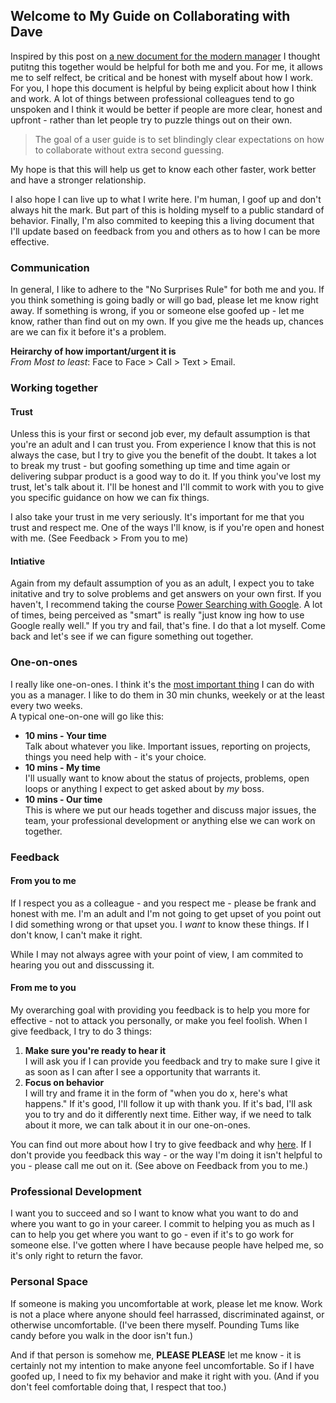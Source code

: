 ## Welcome to My Guide on Collaborating with Dave

Inspired by this post on [a new document for the modern manager](http://firstround.com/review/the-indispensable-document-for-the-modern-manager/)  I thought putitng this together would be helpful for both me and you. For me, it allows me to self relfect, be critical and be honest with myself about how I work. For you, I hope this document is helpful by being explicit about how I think and work. A lot of things between professional colleagues tend to go unspoken and I think it would be better if people are more clear, honest and upfront - rather than let people try to puzzle things out on their own. 

> The goal of a user guide is to set blindingly clear expectations on how to collaborate without extra second guessing.

My hope is that this will help us get to know each other faster, work better and have a stronger relationship.  

I also hope I can live up to what I write here. I'm human, I goof up and don't always hit the mark. But part of this is holding myself to a public standard of behavior. Finally, I'm also commited to keeping this a living document that I'll update based on feedback from you and others as to how I can be more effective.

### Communication
In general, I like to adhere to the "No Surprises Rule" for both me and you. If you think something is going badly or will go bad, please let me know right away. If something is wrong, if you or someone else goofed up - let me know, rather than find out on my own. If you give me the heads up, chances are we can fix it before it's a problem.

**Heirarchy of how important/urgent it is**  
*From Most to least*: Face to Face > Call > Text > Email.

### Working together
#### Trust
Unless this is your first or second job ever, my default assumption is that you're an adult and I can trust you. From experience I know that this is not always the case, but I try to give you the benefit of the doubt. It takes a lot to break my trust - but goofing something up time and time again or delivering subpar product is a good way to do it. If you think you've lost my trust, let's talk about it. I'll be honest and I'll commit to work with you to give you specific guidance on how we can fix things.

I also take your trust in me very seriously. It's important for me that you trust and respect me. One of the ways I'll know, is if you're open and honest with me. (See Feedback > From you to me)  
#### Intiative
Again from my default assumption of you as an adult, I expect you to take initative and try to solve problems and get answers on your own first. If you haven't, I recommend taking the course [Power Searching with Google](http://www.powersearchingwithgoogle.com/). A lot of times, being perceived as "smart" is really "just know ing how to use Google really well." If you try and fail, that's fine. I do that a lot myself. Come back and let's see if we can figure something out together. 

### One-on-ones
I really like one-on-ones. I think it's the [most important thing](https://www.manager-tools.com/.../the-single-most-effective-management-tool-part-1) I can do with you as a manager. I like to do them in 30 min chunks, weekely or at the least every two weeks.  
A typical one-on-one will go like this: 
* **10 mins - Your time**  
Talk about whatever you like. Important issues, reporting on projects, things you need help with - it's your choice.
* **10 mins - My time**  
I'll usually want to know about the status of projects, problems, open loops or anything I expect to get asked about by *my* boss.
* **10 mins - Our time**  
This is where we put our heads together and discuss major issues, the team, your professional development or anything else we can work on together.

### Feedback
#### From you to me
If I respect you as a colleague - and you respect me - please be frank and honest with me. I'm an adult and I'm not going to get upset of you point out I did something wrong or that upset you. I *want* to know these things. If I don't know, I can't make it right.  

While I may not always agree with your point of view, I am commited to hearing you out and disscussing it.

#### From me to you
My overarching goal with providing you feedback is to help you more for effective - not to attack you personally, or make you feel foolish. When I give feedback, I try to do 3 things: 
1. **Make sure you're ready to hear it**  
I will ask you if I can provide you feedback and try to make sure I give it as soon as I can after I see a opportunity that warrants it.
2. **Focus on behavior**  
I will try and frame it in the form of "when you do x, here's what happens." If it's good, I'll follow it up with thank you. If it's bad, I'll ask you to try and do it differently next time. Either way, if we need to talk about it more, we can talk about it in our one-on-ones.

You can find out more about how I try to give feedback and why [here](https://www.manager-tools.com/2005/07/giving-effective-feedback
). If I don't provide you feedback this way - or the way I'm doing it isn't helpful to you - please call me out on it. (See above on Feedback from you to me.)

### Professional Development
I want you to succeed and so I want to know what you want to do and where you want to go in your career. I commit to helping you as much as I can to help you get where you want to go - even if it's to go work for someone else. I've gotten where I have because people have helped me, so it's only right to return the favor. 

### Personal Space
If someone is making you uncomfortable at work, please let me know. Work is not a place where anyone should feel harrassed, discriminated against, or otherwise uncomfortable. (I've been there myself. Pounding Tums like candy before you walk in the door isn't fun.) 

And if that person is somehow me, **PLEASE PLEASE** let me know - it is certainly not my intention to make anyone feel uncomfortable. So if I have goofed up, I need to fix my behavior and make it right with you. (And if you don't feel comfortable doing that, I respect that too.)
